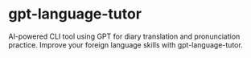 # gpt-language-tutor
AI-powered CLI tool using GPT for diary translation and pronunciation practice. Improve your foreign language skills with gpt-language-tutor.
